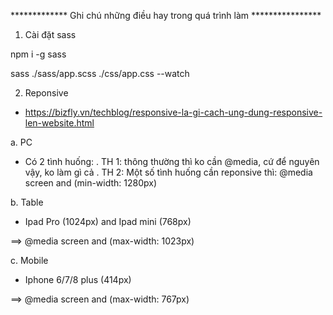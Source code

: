 ************* Ghi chú những điều hay trong quá trình làm ****************


1. Cài đặt sass

npm i -g sass

sass ./sass/app.scss ./css/app.css --watch



2. Reponsive

- https://bizfly.vn/techblog/responsive-la-gi-cach-ung-dung-responsive-len-website.html


a. PC

- Có 2 tình huống:
    . TH 1: thông thường thì ko cần @media, cứ để nguyên vậy, ko làm gì cả
    . TH 2: Một số tình huống cần reponsive thì:
        @media screen and (min-width: 1280px)


b. Table

- Ipad Pro (1024px) and Ipad mini (768px)

==> @media screen and (max-width: 1023px)


c. Mobile

- Iphone 6/7/8 plus (414px)

==> @media screen and (max-width: 767px)


